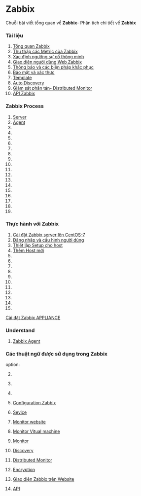 # Zabbix
Chuỗi bài viết tổng quan về **Zabbix**- Phân tích chi tiết về **Zabbix**

### Tài liệu
1. [Tổng quan Zabbix](Zabbix/overview1.md)
2. [Thu thập các Metric của Zabbix](Zabbix/zabbixagent.md)
3. [Xác định ngưỡng sự cố thông minh](Zabbix/thresholds.md)
4. [Giao diện người dùng Web Zabbix](/Zabbix/guizabbix.md)
5. [Thông báo và các biện pháp khắc phục](Zabbix/notification.md)
6. [Bảo mật và xác thực](Zabbix/security&authentication.md)
7. [Template](Zabbix/template.md)
8. [Auto Discovery](Zabbix/discovery.md)
9. [Giám sát phân tán- Distributed Monitor](Zabbix/Distributed.md)
10. [API Zabbix](Zabbix/API.md)
### Zabbix Process 
1. [Server](process/server.md)
1. [Agent](process/agent.md)
1. []()
1. []()
1. []()
1. []()
1. []()
1. []()
1. []()
1. []()
1. []()
1. []()
1. []()
1. []()
1. []()
1. []()
1. []()
1. []()
1. []()
### Thực hành với Zabbix
1. [Cài đặt Zabbix server lên CentOS-7](thuchanh/installzabbix-cent0S7.md)
2. [Đăng nhập và cấu hình người dùng](Quickstart/login&user.md)
2. [Thiết lập Setup cho host](Quickstart/add-new-host.md)
2. [Thêm Host mới](Quickstart/)
2. []()
2. []()
2. []()
2. []()
2. []()
2. []()
2. []()
2. []()
2. []()
2. []()
2. []()

[Cài đặt Zabbix APPLIANCE](APPLIANCE/setup.md)

### Understand
1. [Zabbix Agent](Zabbix/active&passive.md)
### Các thuật ngữ được sử dụng trong Zabbix
option:

2. []()
2. []()
2. []()


2. [Configuration Zabbix]()
2. [Sevice]()
2. [Monitor website]()
2. [Monitor Vitual machine]()
2. [Monitor ]()
2. [Discovery]()
2. [Distributed Monitor]()
2. [Encryption]()
2. [Giao diện Zabbix trên Website]()
2. [API]()

